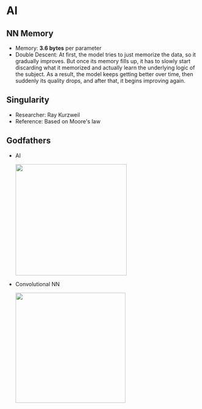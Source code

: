 # AI

## NN Memory

- Memory: **3.6 bytes** per parameter
- Double Descent: At first, the model tries to just memorize the data, so it gradually improves. But once its memory fills up, it has to slowly start discarding what it memorized and actually learn the underlying logic of the subject. As a result, the model keeps getting better over time, then suddenly its quality drops, and after that, it begins improving again.

## Singularity

- Researcher: Ray Kurzweil
- Reference: Based on Moore's law

## Godfathers

- AI

  <img src="godfather_1.jpg" style="width:3.02139in" />

- Convolutional NN

  <img src="godfather_2.jpg" style="width:2.99608in" />
